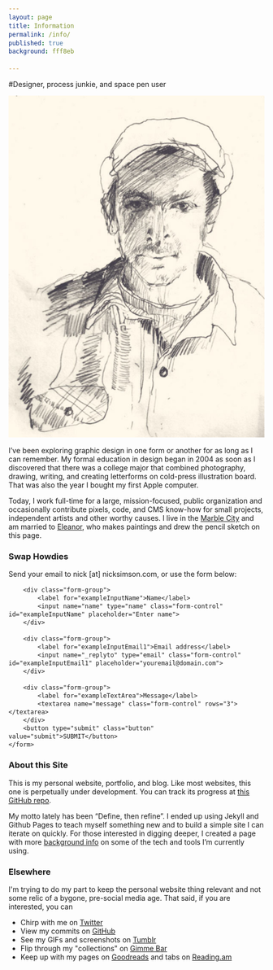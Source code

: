 ```yaml
---
layout: page
title: Information
permalink: /info/
published: true
background: fff8eb

---
```


#Designer, process junkie, and space pen user

<img class="profile" alt="Pencil sketch of Nick drawn by Eleanor Aldrich" src="/images/pencil-sketch-natural.jpg" />

I’ve been exploring graphic design in one form or another for as long as I can remember. My formal education in design began in 2004 as soon as I discovered that there was a college major that combined photography, drawing, writing, and creating letterforms on cold-press illustration board. That was also the year I bought my first Apple computer.

Today, I work full-time for a large, mission-focused, public organization and occasionally contribute pixels, code, and CMS know-how for small projects, independent artists and other worthy causes. I live in the <a href="https://en.wikipedia.org/wiki/Knoxville,_Tennessee" title="Knoxville, Tennessee">Marble City</a> and am married to <a href="http://eleanoraldrich.com" title="Eleanor Aldrich">Eleanor</a>, who makes paintings and drew the pencil sketch on this page.

<div id="contact">

<h3>Swap Howdies</h3>
Send your email to nick [at] nicksimson.com, or use the form below: 
<form method="POST" action="http://forms.brace.io/nick@nicksimson.com">
    
        <div class="form-group">
            <label for="exampleInputName">Name</label>
            <input name="name" type="name" class="form-control" id="exampleInputName" placeholder="Enter name">
        </div>
    
        <div class="form-group">
            <label for="exampleInputEmail1">Email address</label>
            <input name="_replyto" type="email" class="form-control" id="exampleInputEmail1" placeholder="youremail@domain.com">
        </div>
    
        <div class="form-group">
            <label for="exampleTextArea">Message</label>
            <textarea name="message" class="form-control" rows="3"></textarea>    
        </div>
        <button type="submit" class="button" value="submit">SUBMIT</button>
    </form>
</div>

### About this Site
This is my personal website, portfolio, and blog. Like most websites, this one is perpetually under development. You can track its progress at [this GitHub repo](https://github.com/nsmsn/nsmsn.github.io).

My motto lately has been &ldquo;Define, then refine&rdquo;. I ended up using Jekyll and Github Pages to teach myself something new and to build a simple site I can iterate on quickly. For those interested in digging deeper, I created a page with more <a href="/info/resources/" title="Resources">background info</a> on some of the tech and tools I’m currently using.

### Elsewhere
I'm trying to do my part to keep the personal website thing relevant and not some relic of a bygone, pre-social media age. That said, if you are interested, you can

* Chirp with me on [Twitter](https://twitter.com/nsmsn)
* View my commits on [GitHub](https://github.com/nsmsn)
* See my GIFs and screenshots on [Tumblr](http://nsmsn.tumblr.com)
* Flip through my "collections" on [Gimme Bar](https://gimmebar.com/loves/nsmsn)
* Keep up with my pages on [Goodreads](https://www.goodreads.com/user/show/12733451-nick) and tabs on [Reading.am](https://www.reading.am/nsmsn)

